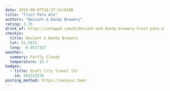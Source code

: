 ```yaml
---
date: 2019-09-07T18:37:31+0100
title: "Trust Pale Ale"
authors: "Deviant & Dandy Brewery"
rating: 3.75
drink_of: https://untappd.com/b/deviant-and-dandy-brewery-trust-pale-ale/2051895
checkin:
  title: Deviant & Dandy Brewery
  lat: 51.5472
  long: -0.0517157
weather:
  summary: Partly Cloudy
  temperature: 15.7
badges:
  - title: Draft City (Level 13)
    id: 562212576
posting_method: https://ownyour.beer
---
```

